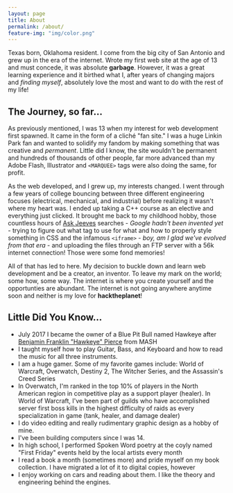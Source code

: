 ```yaml
---
layout: page
title: About
permalink: /about/
feature-img: "img/color.png"
---
```


Texas born, Oklahoma resident. I come from the big city of San Antonio and grew up in the era of the internet.   Wrote my first web site at the age of 13 and must concede, it was absolute **garbage**.   However, it was a great learning experience and it birthed what I, after years of changing majors and _finding myself_, absolutely love the most and want to do with the rest of my life!  

## The Journey, so far...

As previously mentioned, I was 13 when my interest for web development first spawned.  It came in the form of a cliché "fan site."  I was a huge Linkin Park fan and wanted to solidify my fandom by making something that was creative and _permanent_.  Little did I know, the site wouldn't be permanent and hundreds of thousands of other people, far more advanced than my Adobe Flash, Illustrator and `<MARQUEE>` tags were also doing the same, for profit.

As the web developed, and I grew up, my interests changed.  I went through a few years of college bouncing between three different engineering focuses (electrical, mechanical, and industrial) before realizing it wasn't where my heart was.  I ended up taking a C++ course as an elective and everything just clicked.  It brought me back to my childhood hobby, those countless hours of [Ask Jeeves](http://www.ask.com) searches - _Google hadn't been invented yet_ - trying to figure out what tag to use for what and how to properly style something in CSS and the infamous `<iframe>` - _boy, am I glad we've evolved from that era_ - and uploading the files through an FTP server with a 56k internet connection!  Those were some fond memories!

All of that has led to here.  My decision to buckle down and learn web development and be a creator, an inventor.  To leave my mark on the world; some how, some way.  The internet is where you create yourself and the opportunties are abundant.  The internet is not going anywhere anytime soon and neither is my love for **hacktheplanet**!

<!--Neat idea I saw on a user story that I'm "stealing" to add more info without being redundant about it-->
## Little Did You Know...
  * July 2017 I became the owner of a Blue Pit Bull named Hawkeye after [Benjamin Franklin "Hawkeye" Pierce](http://mashwiki.wikia.com/wiki/Hawkeye_Pierce) from MASH
  * I taught myself how to play Guitar, Bass, and Keyboard and how to read the music for all three instruments.
  * I am a huge gamer.  Some of my favorite games include: World of Warcraft, Overwatch, Destiny 2, The Witcher Series, and the Assassin's Creed Series
  * In Overwatch, I'm ranked in the top 10% of players in the North American region in competitive play as a support player (healer).  In World of Warcraft, I've been part of guilds who have accomplished server first boss kills in the highest difficulty of raids as every specialization in game (tank, healer, and damage dealer)
  * I do video editing and really rudimentary graphic design as a hobby of mine.
  * I've been building computers since I was 14.
  * In high school, I performed Spoken Word poetry at the coyly named "First Friday" events held by the local artists every month
  * I read a book a month (sometimes more) and pride myself on my book collection.  I have migrated a lot of it to digital copies, however
  * I enjoy working on cars and reading about them.  I like the theory and engineering behind the engines.
